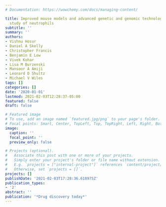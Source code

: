 ```yaml
---
# Documentation: https://wowchemy.com/docs/managing-content/

title: Improved mouse models and advanced genetic and genomic technologies for the
  study of neutrophils
subtitle: ''
summary: ''
authors:
- Vishnu Hosur
- Daniel A Skelly
- Christopher Francis
- Benjamin E Low
- Vivek Kohar
- Lisa M Burzenski
- Mansoor A Amiji
- Leonard D Shultz
- Michael V Wiles
tags: []
categories: []
date: '2020-01-01'
lastmod: 2021-02-03T12:28:37-05:00
featured: false
draft: false

# Featured image
# To use, add an image named `featured.jpg/png` to your page's folder.
# Focal points: Smart, Center, TopLeft, Top, TopRight, Left, Right, BottomLeft, Bottom, BottomRight.
image:
  caption: ''
  focal_point: ''
  preview_only: false

# Projects (optional).
#   Associate this post with one or more of your projects.
#   Simply enter your project's folder or file name without extension.
#   E.g. `projects = ["internal-project"]` references `content/project/deep-learning/index.md`.
#   Otherwise, set `projects = []`.
projects: []
publishDate: '2021-02-03T17:28:36.618975Z'
publication_types:
- '2'
abstract: ''
publication: '*Drug discovery today*'
---
```

